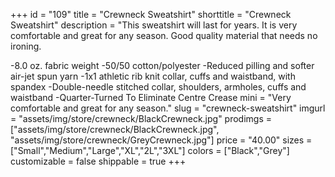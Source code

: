 +++
id = "109"
title = "Crewneck Sweatshirt"
shorttitle = "Crewneck Sweatshirt"
description = "This sweatshirt will last for years. It is very comfortable and great for any season. Good quality material that needs no ironing.

-8.0 oz. fabric weight
-50/50 cotton/polyester
-Reduced pilling and softer air-jet spun yarn
-1x1 athletic rib knit collar, cuffs and waistband, with spandex
-Double-needle stitched collar, shoulders, armholes, cuffs and waistband
-Quarter-Turned To Eliminate Centre Crease
mini = "Very comfortable and great for any season."
slug = "crewneck-sweatshirt"
imgurl = "assets/img/store/crewneck/BlackCrewneck.jpg"
prodimgs = ["assets/img/store/crewneck/BlackCrewneck.jpg", "assets/img/store/crewneck/GreyCrewneck.jpg"]
price = "40.00"
sizes = ["Small","Medium","Large","XL","2L","3XL"]
colors = ["Black","Grey"]
customizable = false
shippable = true
+++
